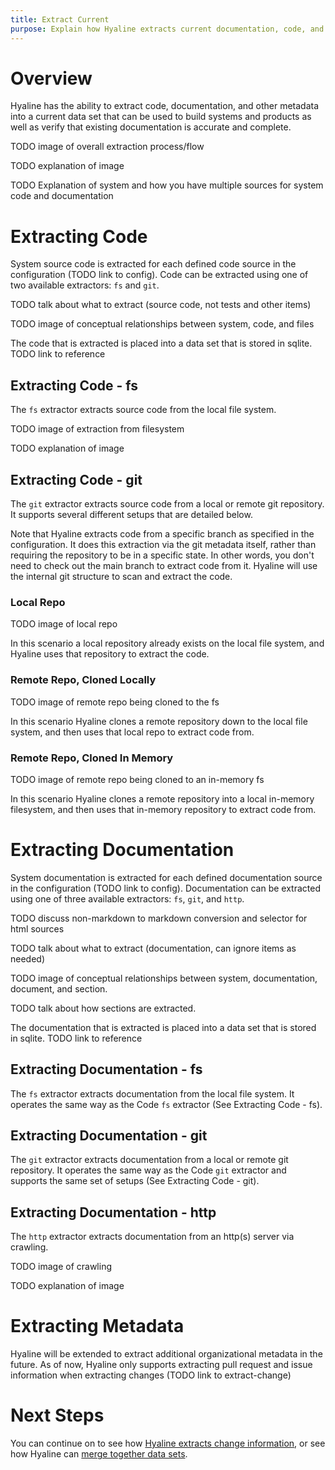 ```yaml
---
title: Extract Current
purpose: Explain how Hyaline extracts current documentation, code, and other metadata
---
```

# Overview
Hyaline has the ability to extract code, documentation, and other metadata into a current data set that can be used to build systems and products as well as verify that existing documentation is accurate and complete.

TODO image of overall extraction process/flow

TODO explanation of image

TODO Explanation of system and how you have multiple sources for system code and documentation

# Extracting Code
System source code is extracted for each defined code source in the configuration (TODO link to config). Code can be extracted using one of two available extractors: `fs` and `git`.

TODO talk about what to extract (source code, not tests and other items)

TODO image of conceptual relationships between system, code, and files

The code that is extracted is placed into a data set that is stored in sqlite. TODO link to reference

## Extracting Code - fs
The `fs` extractor extracts source code from the local file system.

TODO image of extraction from filesystem

TODO explanation of image

## Extracting Code - git
The `git` extractor extracts source code from a local or remote git repository. It supports several different setups that are detailed below.

Note that Hyaline extracts code from a specific branch as specified in the configuration. It does this extraction via the git metadata itself, rather than requiring the repository to be in a specific state. In other words, you don't need to check out the main branch to extract code from it. Hyaline will use the internal git structure to scan and extract the code. 

### Local Repo
TODO image of local repo

In this scenario a local repository already exists on the local file system, and Hyaline uses that repository to extract the code.

### Remote Repo, Cloned Locally
TODO image of remote repo being cloned to the fs

In this scenario Hyaline clones a remote repository down to the local file system, and then uses that local repo to extract code from. 

### Remote Repo, Cloned In Memory
TODO image of remote repo being cloned to an in-memory fs

In this scenario Hyaline clones a remote repository into a local in-memory filesystem, and then uses that in-memory repository to extract code from.

# Extracting Documentation
System documentation is extracted for each defined documentation source in the configuration (TODO link to config). Documentation can be extracted using one of three available extractors: `fs`, `git`, and `http`.

TODO discuss non-markdown to markdown conversion and selector for html sources

TODO talk about what to extract (documentation, can ignore items as needed)

TODO image of conceptual relationships between system, documentation, document, and section.

TODO talk about how sections are extracted.

The documentation that is extracted is placed into a data set that is stored in sqlite. TODO link to reference

## Extracting Documentation - fs
The `fs` extractor extracts documentation from the local file system. It operates the same way as the Code `fs` extractor (See Extracting Code - fs).

## Extracting Documentation - git
The `git` extractor extracts documentation from a local or remote git repository. It operates the same way as the Code `git` extractor and supports the same set of setups (See Extracting Code - git).

## Extracting Documentation - http
The `http` extractor extracts documentation from an http(s) server via crawling.

TODO image of crawling

TODO explanation of image

# Extracting Metadata
Hyaline will be extended to extract additional organizational metadata in the future. As of now, Hyaline only supports extracting pull request and issue information when extracting changes (TODO link to extract-change)

# Next Steps
You can continue on to see how [Hyaline extracts change information](./extract-change.md), or see how Hyaline can [merge together data sets](./merge.md).